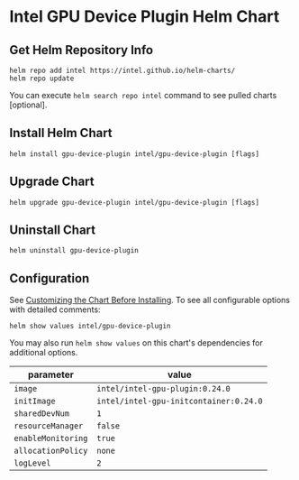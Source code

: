 # Intel GPU Device Plugin Helm Chart

## Get Helm Repository Info
```
helm repo add intel https://intel.github.io/helm-charts/
helm repo update
```

You can execute `helm search repo intel` command to see pulled charts [optional].

## Install Helm Chart
```
helm install gpu-device-plugin intel/gpu-device-plugin [flags]
```
## Upgrade Chart
```
helm upgrade gpu-device-plugin intel/gpu-device-plugin [flags]
```

## Uninstall Chart
```
helm uninstall gpu-device-plugin
```

## Configuration
See [Customizing the Chart Before Installing](https://helm.sh/docs/intro/using_helm/#customizing-the-chart-before-installing). To see all configurable options with detailed comments:

```console
helm show values intel/gpu-device-plugin
```

You may also run `helm show values` on this chart's dependencies for additional options.

|parameter| value |
|---------|-----------|
| `image` | `intel/intel-gpu-plugin:0.24.0` |
| `initImage` | `intel/intel-gpu-initcontainer:0.24.0` |
| `sharedDevNum` | `1` |
| `resourceManager` | `false` |
| `enableMonitoring` | `true` |
| `allocationPolicy` | `none` |
| `logLevel` | `2` |
